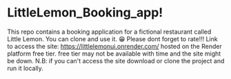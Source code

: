 # LittleLemon_Booking_app!
This repo contains a booking application for a fictional restaurant called Little Lemon. You can clone and use it. 😁 Please dont forget to rate!!!
Link to access the site: https://littlelemonui.onrender.com/
hosted on the Render platform free tier. free tier may not be available with time and the site might be down.
N.B:
if you can't access the site download or clone the project and run it locally.

